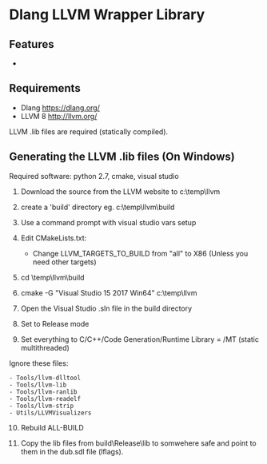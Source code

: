 # Dlang LLVM Wrapper Library

## Features
- 


## Requirements
- Dlang https://dlang.org/
- LLVM 8 http://llvm.org/

LLVM .lib files are required (statically compiled).

## Generating the LLVM .lib files (On Windows)
Required software: python 2.7, cmake, visual studio

1) Download the source from the LLVM website to c:\temp\llvm
2) create a 'build' directory eg.
    c:\temp\llvm\build
3) Use a command prompt with visual studio vars setup
4) Edit CMakeLists.txt: 
    - Change LLVM_TARGETS_TO_BUILD from "all" to X86 (Unless you need other targets)
5) cd \temp\llvm\build
6) cmake -G "Visual Studio 15 2017 Win64" c:\temp\llvm	
7) Open the Visual Studio .sln file in the build directory
8) Set to Release mode

9) Set everything to C/C++/Code Generation/Runtime Library = /MT (static multithreaded) 

Ignore these files: 

    - Tools/llvm-dlltool
    - Tools/llvm-lib
    - Tools/llvm-ranlib
    - Tools/llvm-readelf	
    - Tools/llvm-strip
    - Utils/LLVMVisualizers
	
10) Rebuild ALL-BUILD
	
11) Copy the lib files from build\Release\lib to somwehere safe and point to them in the dub.sdl file (lflags).

